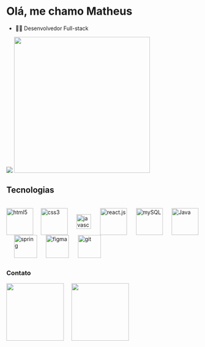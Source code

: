 # Olá, me chamo Matheus

- 👨‍💻 Desenvolvedor Full-stack
<div>
     <img heigth="180em" src="https://github-readme-stats.vercel.app/api?username=matheus5938&show_icons=true&theme=blueberry&count_private=true)"/>
     <img width="355"    src="https://github-readme-stats.vercel.app/api/top-langs/?username=matheus5938&layout=compact&langs_count-16&theme=blueberry"/>
</div>

##
## Tecnologias
<div styl"display: inline_block"><br>
  <img align="center" alt="html5"       width="70" src="https://cdn.jsdelivr.net/gh/devicons/devicon@latest/icons/html5/html5-original-wordmark.svg"/>   &nbsp;&nbsp;&nbsp;
  <img align="center" alt="css3"        width="70" src="https://cdn.jsdelivr.net/gh/devicons/devicon@latest/icons/css3/css3-original-wordmark.svg"/>  &nbsp;&nbsp;&nbsp;&nbsp;
  <img align="center" alt="javascript"  width="38" src="https://cdn.jsdelivr.net/gh/devicons/devicon@latest/icons/javascript/javascript-original.svg"/>  &nbsp;&nbsp;&nbsp;&nbsp;
  <img align="center" alt="react.js"    width="70" src="https://cdn.jsdelivr.net/gh/devicons/devicon@latest/icons/react/react-original-wordmark.svg"/>  &nbsp;&nbsp;&nbsp&nbsp;
  <img align="center" alt="mySQL"       width="70" src="https://cdn.jsdelivr.net/gh/devicons/devicon@latest/icons/mysql/mysql-original-wordmark.svg"/>  &nbsp;&nbsp;&nbsp;&nbsp;
  <img align="center" alt="Java"        width="70" src="https://cdn.jsdelivr.net/gh/devicons/devicon@latest/icons/java/java-original-wordmark.svg"/>  &nbsp;&nbsp;&nbsp;&nbsp;
  <img align="center" alt="spring"      width="60" src="https://cdn.jsdelivr.net/gh/devicons/devicon@latest/icons/spring/spring-original.svg"/>  &nbsp;&nbsp;&nbsp;&nbsp;
  <img align="center" alt="figma"       width="60" src="https://cdn.jsdelivr.net/gh/devicons/devicon@latest/icons/figma/figma-original.svg"/>  &nbsp;&nbsp;&nbsp;&nbsp;
  <img align="center" alt="git"         width="60" src="https://cdn.jsdelivr.net/gh/devicons/devicon@latest/icons/git/git-original.svg"/>
</div>

##
### Contato
<div>
  <a href="https://www.linkedin.com/in/matheus-pinheiro07" target="_blank"><img src="https://img.shields.io/badge/LinkedIn-0077B5?style=for-the-badge&logo=linkedin&logoColor=white" width="150"></a>      &nbsp;&nbsp;&nbsp;
  <a href="mailto:matheuspinheiro382@gmail.com" target="_blank"><img src="https://img.shields.io/badge/Gmail-D14836?style=for-the-badge&logo=gmail&logoColor=white" width="150"></a>
</div>
